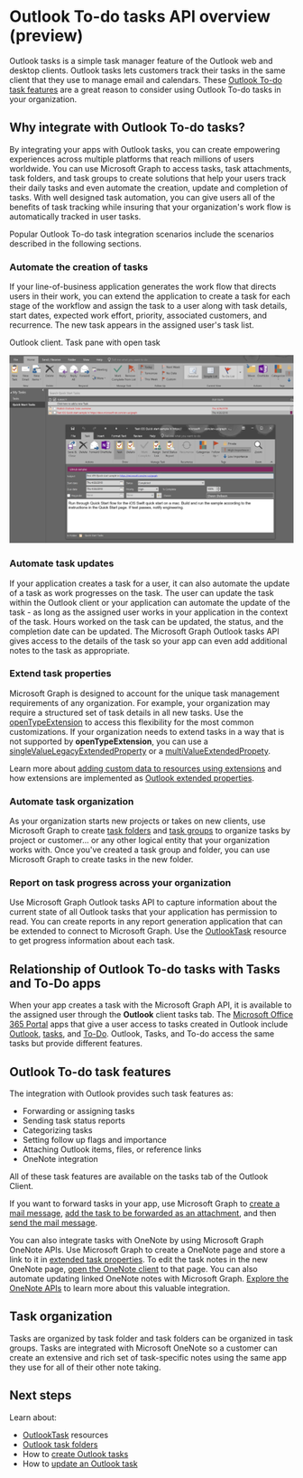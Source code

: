 # Outlook To-do tasks API overview (preview)

Outlook tasks is a simple task manager feature of the Outlook web and desktop clients. Outlook tasks lets customers track their tasks in the same client that they use to manage email and calendars. These [Outlook To-do task features](#outlook-to-do-task-features) are a great reason to consider using Outlook To-do tasks in your organization.  



## Why integrate with Outlook To-do tasks?

By integrating your apps with Outlook tasks, you can create empowering experiences across multiple platforms that reach millions of users worldwide. You can use Microsoft Graph to access tasks, task attachments, task folders, and task groups to create solutions that help your users track their daily tasks and even automate the creation, update and completion of tasks. With well designed task automation, you can give users all of the benefits of task tracking while insuring that your organization's work flow is automatically tracked in user tasks.

Popular Outlook To-do task integration scenarios include the scenarios described in the following sections.

### Automate the creation of tasks

If your line-of-business application generates the work flow that directs users in their work, you can extend the application to create a task for each stage of the workflow and assign the task to a user along with task details, start dates, expected work effort, priority, associated customers, and recurrence. The new task appears in the assigned user's task list. 


Outlook client. Task pane with open task 

![Outlook Task pane view](images/OutlookTasks.png)

### Automate task updates

If your application creates a task for a user, it can also automate the update of a task as work progresses on the task. The user can update the task within the Outlook client or your application can automate the update of the task - as long as the assigned user works in your application in the context of the task. Hours worked on the task can be updated, the status, and the completion date can be updated. The Microsoft Graph Outlook tasks API gives access to the details of the task so your app can even add additional notes to the task as appropriate. 

### Extend task properties

Microsoft Graph is designed to account for the unique task management requirements of any organization. For example, your organization may require a structured set of task details in all new tasks. Use the [openTypeExtension](../api-reference/beta/resources/opentypeextension.md) to access this flexibility for the most common customizations. If your organization needs to extend tasks in a way that is not supported by **openTypeExtension**, you can use a [singleValueLegacyExtendedProperty](../api-reference/beta/resources/singlevaluelegacyextendedproperty.md) or a [multiValueExtendedPropety](../api-reference/beta/resources/multivaluelegacyextendedproperty.md).

Learn more about [adding custom data to resources using extensions](extensibility_overview.md) and how extensions are implemented as [Outlook extended properties](../api-reference/beta/resources/extended-properties-overview.md).

### Automate task organization

As your organization starts new projects or takes on new clients, use Microsoft Graph to create [task folders](../api-reference/beta/resources/outlooktaskfolder.md) and [task groups](../api-reference/beta/resources/outlooktaskgroup.md) to organize tasks by project or customer... or any other logical entity that your organization works with. Once you've created a task group and folder, you can use Microsoft Graph to create tasks in the new folder.

### Report on task progress across your organization

Use Microsoft Graph Outlook tasks API to capture information about the current state of all Outlook tasks that your application has permission to read. You can create reports in any report generation application that can be extended to connect to Microsoft Graph. Use the [OutlookTask](../api-reference/beta/resources/outlooktask.md) resource to get progress information about each task.

## Relationship of Outlook To-do tasks with Tasks and To-Do apps

When your app creates a task with the Microsoft Graph API, it is available to the assigned user through the **Outlook** client tasks tab. The [Microsoft Office 365 Portal](https://www.office.com/) apps that give a user access to tasks created in Outlook include
 [Outlook](https://outlook.office365.com), [tasks](https://outlook.office365.com/owa/?realm=microsoft.com&modurl=3&exsvurl=1&ll-cc=1033&path=/tasks), and [To-Do](https://to-do.microsoft.com). Outlook, Tasks, and To-do access the same tasks but provide different features.

## Outlook To-do task features

The integration with Outlook provides such task features as:

- Forwarding or assigning tasks
- Sending task status reports
- Categorizing tasks
- Setting follow up flags and importance
- Attaching Outlook items, files, or reference links
- OneNote integration 

All of these task features are available on the tasks tab of the Outlook Client.

If you want to forward tasks in your app, use Microsoft Graph to [create a mail message](../api-reference/beta/api/user_post_messages.md), [add the task to be forwarded as an attachment](../api-reference/beta/api/message_post_attachments.md), and then [send the mail message](../api-reference/beta/api/user_sendmail.md).

You can also integrate tasks with OneNote by using Microsoft Graph OneNote APIs. Use Microsoft Graph to create a OneNote page and store a link to it in [extended task properties](#extend-task-properties). To edit the task notes in the new OneNote page, [open the OneNote client](open_onenote_client.md) to that page. You can also automate updating linked OneNote notes with Microsoft Graph. [Explore the OneNote APIs](integrate_with_onenote.md#explore-the-onenote-apis) to learn more about this valuable integration.


## Task organization
Tasks are organized by task folder and task folders can be organized in task groups. Tasks are integrated with Microsoft OneNote so a customer can create an extensive and rich set of task-specific notes using the same app they use for all of their other note taking.

## Next steps

Learn about:

- [OutlookTask](../api-reference/beta/resources/outlooktask.md) resources
- [Outlook task folders](../api-reference/beta/resources/outlooktaskfolder.md)
- How to [create Outlook tasks](../api-reference/beta/api/outlooktaskfolder_post_tasks.md)
- How to [update an Outlook task](../api-reference/beta/api/outlooktask_update.md)

